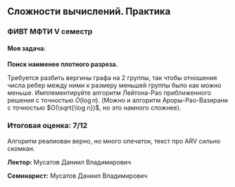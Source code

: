 ## Сложности вычислений. Практика
### ФИВТ МФТИ V семестр

#### Моя задача:

**Поиск наименее плотного разреза.**

Требуется разбить вергины графа на 2 группы, так чтобы отношения числа ребер между ними к размеру меньшей группы было как можно меньше. Имплементируйте алгоритм Лейтона-Рао приближенного решения с точностью $O(\log n)$. (Можно и алгоритм Ароры-Рао-Вазирани с точностью $O(\sqrt{\log n})$, но это намного сложнее).


### Итоговая оценка: 7/12

Алгоритм реалиован верно, но много опечаток, текст про ARV сильно скомкан.


**Лектор:** Мусатов Даниил Владимирович

**Семинарист:** Мусатов Даниил Владимирович
